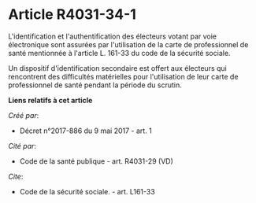# Article R4031-34-1

L'identification et l'authentification des électeurs votant par voie électronique sont assurées par l'utilisation de la carte
de professionnel de santé mentionnée à l'article L. 161-33 du code de la sécurité sociale. 

Un dispositif d'identification secondaire est offert aux électeurs qui rencontrent des difficultés matérielles pour
l'utilisation de leur carte de professionnel de santé pendant la période du scrutin.

**Liens relatifs à cet article**

_Créé par_:

  - Décret n°2017-886 du 9 mai 2017 - art. 1

_Cité par_:

  - Code de la santé publique - art. R4031-29 (VD)

_Cite_:

  - Code de la sécurité sociale. - art. L161-33
